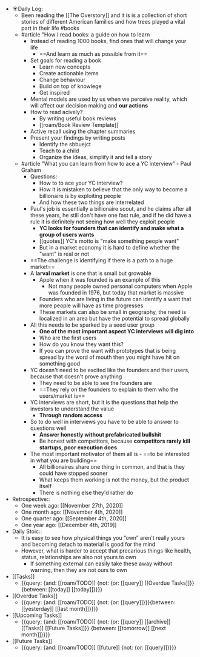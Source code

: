 - ☀️Daily Log:
    - Been reading the [[The Overstory]] and it is is a collection of short stories of different American families and how trees played a vital part in their life #books
    - #article "How I read books: a guide on how to learn
        - Instead of reading 1000 books, find ones that will change your life
            -  ==And learn as much as possible from it==
        - Set goals for reading a book
            - Learn new concepts
            - Create actionable items
            - Change behaviour
            - Build on top of knowlege
            - Get inspired
        - Mental models are used by us when we perceive reality, which will affect our decision making and **our actions**
        - How to read acively?
            - By writing useful book reviews
            - [[roam/Book Review Template]]
        - Active recall using the chapter summaries
        - Present your findings by writing posts
            - Identify the sbbuejct
            - Teach to a child
            - Organize the ideas, simplify it and tell a story
    - #article "What you can learn from how to ace a YC interview" - Paul Graham
        - Questions:
            - How to to ace your YC interview?
            - How it is mistaken to believe that the only way to become a billionaire is by exploiting people
            - And how these two things are interrelated
        - Paul's job is essentially a billionaire scout, and he claims after all these years, he still don't have one fast rule, and if he did have a rule it is definitely not seeing how well they exploit people
            - **YC looks for founders that can identify and make what a group of users wants**
            - [[quotes]] YC's motto is "make something people want"
            - But in a market economy it is hard to define whether the "want" is real or not
        - ==The challenge is identifying if there is a path to a huge market==
        - A **larval market** is one that is small but growable
            - Apple when it was founded is an example of this
                - Not many people owned personal computers when Apple was founded in 1976, but today that market is massive
            - Founders who are living in the future can identify a want that more people will have as time progresses
            - These markets can also be small in geography, the need is localized in an area but have the potential to spread globally
        - All this needs to be sparked by a seed user group
            - **One of the most important aspect YC interviews will dig into**
            - Who are the first users
            - How do you know they want this?
            - If you can prove the want with prototypes that is being spread by the word of mouth then you might have hit on something good
        - YC doesn't need to be excited like the founders and their users, because that doesn't prove anything
            - They need to be able to see the founders are
            - ==They rely on the founders to explain to them who the users/market is==
        - YC interviews are short, but it is the questions that help the investors to understand the value
            - **Through random access**
        - So to do well in interviews you have to be able to answer to questions well
            - **Answer honestly without prefabricated bullshit**
            - Be honest with competitors, because **competitors rarely kill startups, poor execution does**
        - The most important motivator of them all is - ==to be interested in what you are building==
            - All billionaires share one thing in common, and that is they could have stopped sooner
            - What keeps them working is not the money, but the product itself
            - There is nothing else they'd rather do
- Retrospective::
    - One week ago: [[November 27th, 2020]]
    - One month ago: [[November 4th, 2020]]
    - One quarter ago: [[September 4th, 2020]]
    - One year ago: [[December 4th, 2019]]
- Daily Stoic::
    - It is easy to see how physical things you “own” aren’t really yours and becoming detach to material is good for the mind
    - However, what is harder to accept that precarious things like health, status, relationships are also not yours to own
        - If something external can easily take these away without warning, then they are not ours to own
- [[Tasks]]
    - {{query: {and: [[roam/TODO]] {not: {or: [[query]] [[Overdue Tasks]]}} {between: [[today]] [[today]]}}}}
- [[Overdue Tasks]]
    - {{query: {and: [[roam/TODO]] {not: {or: [[query]]}}}{between: [[yesterday]] [[last month]]}}}}
- [[Upcoming Tasks]]
    - {{query: {and: [[roam/TODO]] {not: {or: [[query]] [[archive]] [[Tasks]] [[Future Tasks]]}} {between: [[tomorrow]] [[next month]]}}}}
- [[Future Tasks]]
    - {{query: {and: [[roam/TODO]] [[future]] {not: {or: [[query]]}}}}
